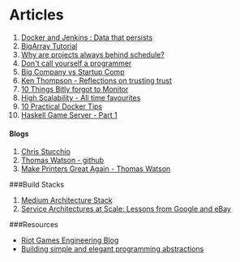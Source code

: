Articles
=========

1. [Docker and Jenkins : Data that persists](http://engineering.riotgames.com/news/docker-jenkins-data-persists)
2. [BigArray Tutorial](http://bulldog2011.github.io/blog/2013/01/24/big-array-tutorial/)
3. [Why are projects always behind schedule?](http://priceonomics.com/why-are-projects-always-behind-schedule/)
4. [Don't call yourself a programmer](http://www.kalzumeus.com/2011/10/28/dont-call-yourself-a-programmer/)
5. [Big Company vs Startup Comp](http://danluu.com/startup-tradeoffs/)
6. [Ken Thompson - Reflections on trusting trust](https://www.ece.cmu.edu/~ganger/712.fall02/papers/p761-thompson.pdf)
7. [10 Things Bitly forgot to Monitor](http://word.bitly.com/post/74839060954/ten-things-to-monitor)
8. [High Scalability - All time favourites](http://highscalability.com/all-time-favorites/)
9. [10 Practical Docker Tips](http://www.smartjava.org/content/10-practical-docker-tips-day-day-docker-usage)
10. [Haskell Game Server - Part 1](http://mojobojo.com/posts/2015-12-26-haskell-game-server-part-1.html)

#### Blogs

1. [Chris Stucchio](https://www.chrisstucchio.com/publications.html)
2. [Thomas Watson - github](https://github.com/watson)
3. [Make Printers Great Again - Thomas Watson](https://www.youtube.com/watch?v=58Ti8w1yX2w)

###Build Stacks

1. [Medium Architecture Stack](https://medium.com/medium-eng/the-stack-that-helped-medium-drive-2-6-millennia-of-reading-time-e56801f7c492#.iskk3ub9o)
2. [Service Architectures at Scale: Lessons from Google and eBay](http://www.infoq.com/presentations/service-arch-scale-google-ebay)



###Resources

-  [Riot Games Engineering Blog](http://engineering.riotgames.com/)
-  [Building simple and elegant programming abstractions](http://bulldog2011.github.io/)
